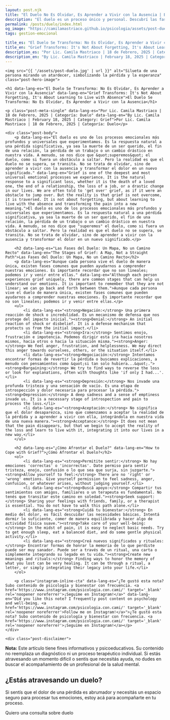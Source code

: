 ```yaml
---
layout: post.njk
title: "El Duelo No Es Olvidar, Es Aprender a Vivir con la Ausencia | Blog Camila Mastriaco"
description: "El duelo es un proceso único y personal. Descubrí las fases del duelo y cómo podés transitarlo de una manera compasiva, aprendiendo a vivir con la ausencia."
permalink: /posts/duelo/index.html
og_image: "https://camilamastriaco.github.io/psicologia/assets/post-duelo.jpg"
tags: gestion-emocional

title_es: "El Duelo Se Transforma: No Es Olvidar, Es Aprender a Vivir con la Ausencia"
title_en: "Grief Transforms: It's Not About Forgetting, It's About Learning to Live with Absence"
description_es: "Por Lic. Camila Mastriaco | 18 de Febrero, 2025 | Categoría: Duelo"
description_en: "By Lic. Camila Mastriaco | February 18, 2025 | Category: Grief"
---
```




    <img src="{{ '/assets/post-duelo.jpg' | url }}" alt="Silueta de una persona mirando un atardecer, simbolizando la pérdida y la esperanza" class="post-hero-image">
    
    <h1 data-lang-es="El Duelo Se Transforma: No Es Olvidar, Es Aprender a Vivir con la Ausencia" data-lang-en="Grief Transforms: It's Not About Forgetting, It's About Learning to Live with Absence">El Duelo Se Transforma: No Es Olvidar, Es Aprender a Vivir con la Ausencia</h1>
<div id="share-buttons-container"></div>

    <p class="post-meta-single" data-lang-es="Por Lic. Camila Mastriaco | 18 de Febrero, 2025 | Categoría: Duelo" data-lang-en="By Lic. Camila Mastriaco | February 18, 2025 | Category: Grief">Por Lic. Camila Mastriaco | 18 de Febrero, 2025 | Categoría: Duelo</p>
    
    <div class="post-body">
        <p data-lang-es="El duelo es uno de los procesos emocionales más profundos y universales que experimentamos. Es la respuesta natural a una pérdida significativa, ya sea la muerte de un ser querido, el fin de una relación, la pérdida de un trabajo o un cambio drástico en nuestra vida. A menudo, se nos dice que &quot;superemos&quot; el duelo, como si fuera un obstáculo a saltar. Pero la realidad es que el duelo no se supera, se transita. No se trata de olvidar, sino de aprender a vivir con la ausencia y transformar el dolor en un nuevo significado." data-lang-en="Grief is one of the deepest and most universal emotional processes we experience. It is the natural response to a significant loss, whether it is the death of a loved one, the end of a relationship, the loss of a job, or a drastic change in our lives. We are often told to 'get over' grief, as if it were an obstacle to jump over. But the reality is that grief is not overcome, it is traversed. It is not about forgetting, but about learning to live with the absence and transforming the pain into a new meaning.">El duelo es uno de los procesos emocionales más profundos y universales que experimentamos. Es la respuesta natural a una pérdida significativa, ya sea la muerte de un ser querido, el fin de una relación, la pérdida de un trabajo o un cambio drástico en nuestra vida. A menudo, se nos dice que "superemos" el duelo, como si fuera un obstáculo a saltar. Pero la realidad es que el duelo no se supera, se transita. No se trata de olvidar, sino de aprender a vivir con la ausencia y transformar el dolor en un nuevo significado.</p>

        <h2 data-lang-es="Las Fases del Duelo: Un Mapa, No un Camino Recto" data-lang-en="The Stages of Grief: A Map, Not a Straight Path">Las Fases del Duelo: Un Mapa, No un Camino Recto</h2>
        <p data-lang-es="Aunque cada persona vive el duelo de manera única, existen fases comunes que pueden ayudarnos a comprender nuestras emociones. Es importante recordar que no son lineales; podemos ir y venir entre ellas." data-lang-en="Although each person experiences grief uniquely, there are common stages that can help us understand our emotions. It is important to remember that they are not linear; we can go back and forth between them.">Aunque cada persona vive el duelo de manera única, existen fases comunes que pueden ayudarnos a comprender nuestras emociones. Es importante recordar que no son lineales; podemos ir y venir entre ellas.</p>
        <ul>
            <li data-lang-es="<strong>Negación:</strong> Una primera reacción de shock o incredulidad. Es un mecanismo de defensa que nos protege del impacto inicial."><strong>Denial:</strong> An initial reaction of shock or disbelief. It is a defense mechanism that protects us from the initial impact.</li>
            <li data-lang-es="<strong>Ira:</strong> Sentimos enojo, frustración e impotencia. Podemos dirigir esta ira hacia nosotros mismos, hacia otros o hacia la situación misma."><strong>Anger:</strong> We feel anger, frustration, and helplessness. We may direct this anger towards ourselves, others, or the situation itself.</li>
            <li data-lang-es="<strong>Negociación:</strong> Intentamos encontrar formas de revertir la pérdida o buscamos explicaciones, a menudo con pensamientos como &quot;si tan solo hubiera...&quot;."><strong>Bargaining:</strong> We try to find ways to reverse the loss or look for explanations, often with thoughts like 'if only I had...'.</li>
            <li data-lang-es="<strong>Depresión:</strong> Nos invade una profunda tristeza y una sensación de vacío. Es una etapa de introspección y dolor necesaria para procesar la pérdida."><strong>Depression:</strong> A deep sadness and a sense of emptiness invade us. It is a necessary stage of introspection and pain to process the loss.</li>
            <li data-lang-es="<strong>Aceptación:</strong> No significa que el dolor desaparezca, sino que comenzamos a aceptar la realidad de la pérdida y a aprender a vivir con ella, integrándola en nuestra vida de una nueva manera."><strong>Acceptance:</strong> It does not mean that the pain disappears, but that we begin to accept the reality of the loss and learn to live with it, integrating it into our lives in a new way.</li>
        </ul>

        <h2 data-lang-es="¿Cómo Afrontar el Duelo?" data-lang-en="How to Cope with Grief?">¿Cómo Afrontar el Duelo?</h2>
        <ol>
            <li data-lang-es="<strong>Permitite sentir:</strong> No hay emociones 'correctas' o 'incorrectas'. Date permiso para sentir tristeza, enojo, confusión o lo que sea que surja, sin juzgarte."><strong>Allow yourself to feel:</strong> There are no 'right' or 'wrong' emotions. Give yourself permission to feel sadness, anger, confusion, or whatever arises, without judging yourself.</li>
            <li data-lang-es="<strong>Buscá apoyo:</strong> Compartir tus sentimientos con amigos, familiares o un terapeuta es fundamental. No tenés que transitar este camino en soledad."><strong>Seek support:</strong> Sharing your feelings with friends, family, or a therapist is essential. You do not have to walk this path alone.</li>
            <li data-lang-es="<strong>Cuidá tu bienestar:</strong> En medio del dolor, es fácil descuidar las necesidades básicas. Intentá dormir lo suficiente, comer de manera equilibrada y hacer algo de actividad física suave."><strong>Take care of your well-being:</strong> In the midst of pain, it is easy to neglect basic needs. Try to get enough sleep, eat a balanced diet, and do some gentle physical activity.</li>
            <li data-lang-es="<strong>Creá nuevos significados y rituales:</strong> Encontrar formas de honrar la memoria de lo que perdiste puede ser muy sanador. Puede ser a través de un ritual, una carta o simplemente integrando su legado en tu vida."><strong>Create new meanings and rituals:</strong> Finding ways to honor the memory of what you lost can be very healing. It can be through a ritual, a letter, or simply integrating their legacy into your life.</li>
        </ol>
        
        <p class="instagram-inline-cta" data-lang-es="¿Te gustó esta nota? Subo contenido de psicología y bienestar con frecuencia. <a href='https://www.instagram.com/psicologia.con.cami/' target='_blank' rel='noopener noreferrer'>¡Seguime en Instagram!</a>" data-lang-en="Did you like this note? I frequently post content on psychology and well-being. <a href='https://www.instagram.com/psicologia.con.cami/' target='_blank' rel='noopener noreferrer'>Follow me on Instagram!</a>">¿Te gustó esta nota? Subo contenido de psicología y bienestar con frecuencia. <a href='https://www.instagram.com/psicologia.con.cami/' target='_blank' rel='noopener noreferrer'>¡Seguime en Instagram!</a></p>
    </div>
    
    <div class="post-disclaimer">
<p data-lang-es="<strong>Nota:</strong> Este artículo tiene fines informativos y psicoeducativos. Su contenido no reemplaza un diagnóstico ni un proceso terapéutico individual. Si estás atravesando un momento difícil o sentís que necesitás ayuda, no dudes en buscar el acompañamiento de un profesional de la salud mental." data-lang-en="<strong>Disclaimer:</strong> This article is for informational and psychoeducational purposes only. It is not a substitute for a professional diagnosis or an individual therapeutic process. If you are going through a difficult time or feel you need help, do not hesitate to seek support from a mental health professional.">
<strong>Nota:</strong> Este artículo tiene fines informativos y psicoeducativos. Su contenido no reemplaza un diagnóstico ni un proceso terapéutico individual. Si estás atravesando un momento difícil o sentís que necesitás ayuda, no dudes en buscar el acompañamiento de un profesional de la salud mental.
</p>
</div>

<section id="cta-post" class="animate-on-scroll">
        <h2 data-lang-es="¿Estás atravesando un duelo?" data-lang-en="Are you going through a grieving process?">¿Estás atravesando un duelo?</h2>
        <p data-lang-es="Si sentís que el dolor de una pérdida es abrumador y necesitás un espacio seguro para procesar tus emociones, estoy acá para acompañarte en tu proceso." data-lang-en="If you feel that the pain of a loss is overwhelming and you need a safe space to process your emotions, I am here to accompany you in your process.">Si sentís que el dolor de una pérdida es abrumador y necesitás un espacio seguro para procesar tus emociones, estoy acá para acompañarte en tu proceso.</p>
        <a 
            class="btn whatsapp-trigger" 
            data-location="post_duelo_cta" 
            target="_blank" 
            rel="noopener noreferrer" 
            data-lang-es="Quiero una consulta sobre duelo" 
            data-lang-en="I want a consultation about grief" 
            data-whatsapp-es="Hola Camila, leí tu nota sobre el duelo y quisiera consultarte sobre las sesiones." 
            data-whatsapp-en="Hi Camila, I read your note about grief and would like to ask about the sessions." 
        >Quiero una consulta sobre duelo</a>
    </section>
